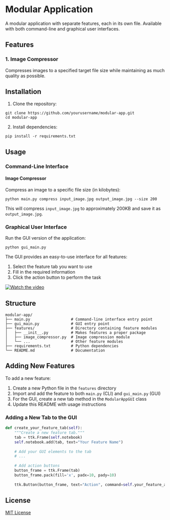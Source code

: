 # Modular Application

A modular application with separate features, each in its own file. Available with both command-line and graphical user interfaces.

## Features

### 1. Image Compressor
Compresses images to a specified target file size while maintaining as much quality as possible.

## Installation

1. Clone the repository:
```
git clone https://github.com/yourusername/modular-app.git
cd modular-app
```

2. Install dependencies:
```
pip install -r requirements.txt
```

## Usage

### Command-Line Interface

#### Image Compressor

Compress an image to a specific file size (in kilobytes):

```
python main.py compress input_image.jpg output_image.jpg --size 200
```

This will compress `input_image.jpg` to approximately 200KB and save it as `output_image.jpg`.

### Graphical User Interface

Run the GUI version of the application:

```
python gui_main.py
```

The GUI provides an easy-to-use interface for all features:
1. Select the feature tab you want to use
2. Fill in the required information 
3. Click the action button to perform the task

[![Watch the video](https://img.youtube.com/vi/yu5G9p_GwUY/0.jpg)](https://youtu.be/yu5G9p_GwUY)



## Structure

```
modular-app/
├── main.py                  # Command-line interface entry point
├── gui_main.py              # GUI entry point
├── features/                # Directory containing feature modules
│   ├── __init__.py          # Makes features a proper package
│   ├── image_compressor.py  # Image compression module
│   └── ...                  # Other feature modules
├── requirements.txt         # Python dependencies
└── README.md                # Documentation
```

## Adding New Features

To add a new feature:

1. Create a new Python file in the `features` directory
2. Import and add the feature to both `main.py` (CLI) and `gui_main.py` (GUI)
3. For the GUI, create a new tab method in the `ModularAppGUI` class
4. Update this README with usage instructions

### Adding a New Tab to the GUI

```python
def create_your_feature_tab(self):
    """Create a new feature tab."""
    tab = ttk.Frame(self.notebook)
    self.notebook.add(tab, text="Your Feature Name")
    
    # Add your GUI elements to the tab
    # ...
    
    # Add action buttons
    button_frame = ttk.Frame(tab)
    button_frame.pack(fill='x', padx=10, pady=10)
    
    ttk.Button(button_frame, text="Action", command=self.your_feature_action).pack(side=tk.RIGHT)
```

## License

[MIT License](LICENSE)
